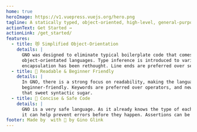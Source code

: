 ```yaml
---
home: true
heroImage: https://v1.vuepress.vuejs.org/hero.png
tagline: A statically typed, object-oriented, high-level, general-purpose programming language
actionText: Get Started →
actionLink: /get_started/
features:
  - title: 😻 Simplified Object-Orientation
    details: |
      GNO was designed to eliminate typical boilerplate code that comes with traditional
      object-orientated languages. Type inference is introduced to variables, methods, and 
      encapsulation has been rethought. Line ends are preferred over semi-colons.
  - title: 📖 Readable & Beginner Friendly
    details: |
      In GNO, there is a strong focus on readability, making the language very 
      beginner-friendly. Keywords are preferred over operators, and new keywords are introduced as
      that sweet syntactic sugar.
  - title: 🚧 Concise & Safe Code
    details: |
      GNO is a very safe language. As it already knows the type of each variable at compile time,
      it can help prevent errors before they happen. Assertions can be used comfortably.
footer: Made by  with 💜 by Gino Glink
---
```

